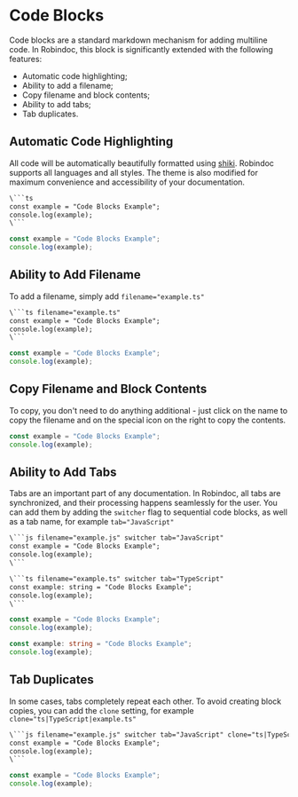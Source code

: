 # Code Blocks

Code blocks are a standard markdown mechanism for adding multiline code. In Robindoc, this block is significantly extended with the following features:

* Automatic code highlighting;
* Ability to add a filename;
* Copy filename and block contents;
* Ability to add tabs;
* Tab duplicates.

## Automatic Code Highlighting

All code will be automatically beautifully formatted using [shiki](https://shiki.matsu.io/). Robindoc supports all languages and all styles. The theme is also modified for maximum convenience and accessibility of your documentation.

```txt
\```ts
const example = "Code Blocks Example";
console.log(example);
\```
```

```ts
const example = "Code Blocks Example";
console.log(example);
```

## Ability to Add Filename

To add a filename, simply add `filename="example.ts"`

```txt
\```ts filename="example.ts"
const example = "Code Blocks Example";
console.log(example);
\```
```

```ts filename="example.ts"
const example = "Code Blocks Example";
console.log(example);
```

## Copy Filename and Block Contents

To copy, you don't need to do anything additional - just click on the name to copy the filename and on the special icon on the right to copy the contents.

```ts filename="example.ts"
const example = "Code Blocks Example";
console.log(example);
```

## Ability to Add Tabs

Tabs are an important part of any documentation. In Robindoc, all tabs are synchronized, and their processing happens seamlessly for the user. You can add them by adding the `switcher` flag to sequential code blocks, as well as a tab name, for example `tab="JavaScript"`

```txt
\```js filename="example.js" switcher tab="JavaScript"
const example = "Code Blocks Example";
console.log(example);
\```

\```ts filename="example.ts" switcher tab="TypeScript"
const example: string = "Code Blocks Example";
console.log(example);
\```
```

```js filename="example.js" switcher tab="JavaScript"
const example = "Code Blocks Example";
console.log(example);
```

```ts filename="example.ts" switcher tab="TypeScript"
const example: string = "Code Blocks Example";
console.log(example);
```

## Tab Duplicates

In some cases, tabs completely repeat each other. To avoid creating block copies, you can add the `clone` setting, for example `clone="ts|TypeScript|example.ts"`

```txt
\```js filename="example.js" switcher tab="JavaScript" clone="ts|TypeScript|example.ts"
const example = "Code Blocks Example";
console.log(example);
\```
```

```js filename="example.js" switcher tab="JavaScript" clone="ts|TypeScript|example.ts"
const example = "Code Blocks Example";
console.log(example);
```